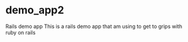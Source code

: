demo_app2
=========

Rails demo app
This is a rails demo app that am using to get to grips with ruby on rails
